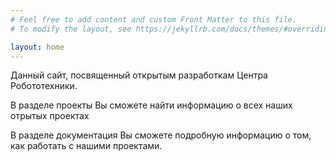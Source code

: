 ```yaml
---
# Feel free to add content and custom Front Matter to this file.
# To modify the layout, see https://jekyllrb.com/docs/themes/#overriding-theme-defaults

layout: home
---
```


Данный сайт, посвященный открытым разработкам Центра Робототехники. 

В разделе проекты Вы сможете найти информацию о всех наших отрытых проектах 

В разделе документация Вы сможете подробную информацию о том, как работать с нашими проектами. 
